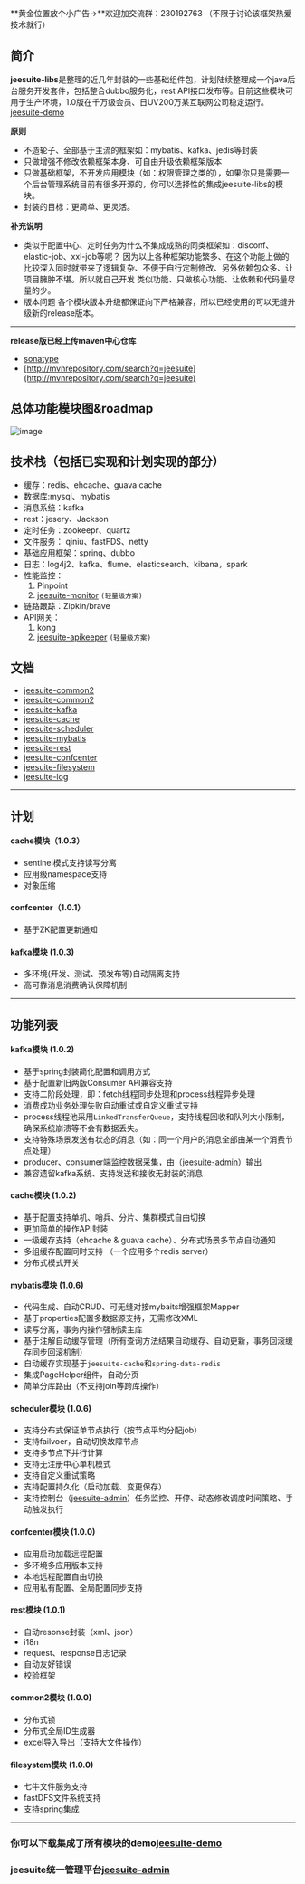 **黄金位置放个小广告→**欢迎加交流群：230192763 （不限于讨论该框架热爱技术就行）
## 简介
**jeesuite-libs**是整理的近几年封装的一些基础组件包，计划陆续整理成一个java后台服务开发套件，包括整合dubbo服务化，rest API接口发布等。目前这些模块可用于生产环境，1.0版在千万级会员、日UV200万某互联网公司稳定运行。[jeesuite-demo](http://git.oschina.net/vakinge/jeesuite-demo) 

**原则**
- 不造轮子、全部基于主流的框架如：mybatis、kafka、jedis等封装
- 只做增强不修改依赖框架本身、可自由升级依赖框架版本
- 只做基础框架，不开发应用模块（如：权限管理之类的），如果你只是需要一个后台管理系统目前有很多开源的，你可以选择性的集成jeesuite-libs的模块。
- 封装的目标：更简单、更灵活。

**补充说明**
- 类似于配置中心、定时任务为什么不集成成熟的同类框架如：disconf、elastic-job、xxl-job等呢？
因为以上各种框架功能繁多、在这个功能上做的比较深入同时就带来了逻辑复杂、不便于自行定制修改、另外依赖包众多、让项目臃肿不堪。所以就自己开发
类似功能、只做核心功能、让依赖和代码量尽量的少。
- 版本问题
各个模块版本升级都保证向下严格兼容，所以已经使用的可以无缝升级新的release版本。

---
**release版已经上传maven中心仓库**
* [sonatype](https://oss.sonatype.org/content/repositories/releases/com/jeesuite/) 
* [http://mvnrepository.com/search?q=jeesuite](http://mvnrepository.com/search?q=jeesuite)

## 总体功能模块图&roadmap
![image](http://7xq7jj.com1.z0.glb.clouddn.com/jeesuite.png?1)

## 技术栈（包括已实现和计划实现的部分）
- 缓存：redis、ehcache、guava cache
- 数据库:mysql、mybatis
- 消息系统：kafka
- rest：jesery、Jackson
- 定时任务：zookeepr、quartz
- 文件服务： qiniu、fastFDS、netty
- 基础应用框架：spring、dubbo
- 日志：log4j2、kafka、flume、elasticsearch、kibana，spark
- 性能监控：
  1. Pinpoint
  2. [jeesuite-monitor](http://git.oschina.net/vakinge/jeesuite-monitor) `(轻量级方案)`
- 链路跟踪：Zipkin/brave 
- API网关：
  1. kong
  2. [jeesuite-apikeeper](http://git.oschina.net/vakinge/jeesuite-apikeeper) `(轻量级方案)`

## 文档
* [jeesuite-common2](http://git.oschina.net/vakinge/jeesuite-libs/blob/master/docs/common.md)
* [jeesuite-common2](http://git.oschina.net/vakinge/jeesuite-libs/blob/master/docs/common2.md)
* [jeesuite-kafka](http://git.oschina.net/vakinge/jeesuite-libs/blob/master/docs/kafka.md) 
* [jeesuite-cache](http://git.oschina.net/vakinge/jeesuite-libs/blob/master/docs/cache.md) 
* [jeesuite-scheduler](http://git.oschina.net/vakinge/jeesuite-libs/blob/master/docs/scheduler.md)
* [jeesuite-mybatis](http://git.oschina.net/vakinge/jeesuite-libs/blob/master/docs/mybatis.md) 
* [jeesuite-rest](http://git.oschina.net/vakinge/jeesuite-libs/blob/master/docs/rest.md) 
* [jeesuite-confcenter](http://git.oschina.net/vakinge/jeesuite-libs/blob/master/docs/confcenter.md)
* [jeesuite-filesystem](http://git.oschina.net/vakinge/jeesuite-libs/blob/master/docs/filesystem.md)
* [jeesuite-log](http://git.oschina.net/vakinge/jeesuite-libs/blob/master/docs/log.md)

--- 
## 计划
#### cache模块（1.0.3） 
- sentinel模式支持读写分离
- 应用级namespace支持
- 对象压缩

#### confcenter（1.0.1） 
- 基于ZK配置更新通知

#### kafka模块  (1.0.3)
- 多环境(开发、测试、预发布等)自动隔离支持
- 高可靠消息消费确认保障机制


---

## 功能列表
#### kafka模块 (1.0.2)
- 基于spring封装简化配置和调用方式
- 基于配置新旧两版Consumer API兼容支持
- 支持二阶段处理，即：fetch线程同步处理和process线程异步处理
- 消费成功业务处理失败自动重试或自定义重试支持
- process线程池采用`LinkedTransferQueue`，支持线程回收和队列大小限制，确保系统崩溃等不会有数据丢失。
- 支持特殊场景发送有状态的消息（如：同一个用户的消息全部由某一个消费节点处理）
- producer、consumer端监控数据采集，由（[jeesuite-admin](http://git.oschina.net/vakinge/jeesuite-admin)）输出
- 兼容遗留kafka系统、支持发送和接收无封装的消息

#### cache模块 (1.0.2)
- 基于配置支持单机、哨兵、分片、集群模式自由切换
- 更加简单的操作API封装
- 一级缓存支持（ehcache & guava cache）、分布式场景多节点自动通知
- 多组缓存配置同时支持 （一个应用多个redis server）
- 分布式模式开关

#### mybatis模块 (1.0.6)
- 代码生成、自动CRUD、可无缝对接mybaits增强框架Mapper
- 基于properties配置多数据源支持，无需修改XML
- 读写分离，事务内操作强制读主库
- 基于注解自动缓存管理（所有查询方法结果自动缓存、自动更新，事务回滚缓存同步回滚机制）
- 自动缓存实现基于`jeesuite-cache`和`spring-data-redis`
- 集成PageHelper组件，自动分页
- 简单分库路由（不支持join等跨库操作）

#### scheduler模块 (1.0.6)
- 支持分布式保证单节点执行（按节点平均分配job）
- 支持failvoer，自动切换故障节点
- 支持多节点下并行计算
- 支持无注册中心单机模式
- 支持自定义重试策略
- 支持配置持久化（启动加载、变更保存）
- 支持控制台（[jeesuite-admin](http://git.oschina.net/vakinge/jeesuite-admin)）任务监控、开停、动态修改调度时间策略、手动触发执行

#### confcenter模块  (1.0.0)
- 应用启动加载远程配置
- 多环境多应用版本支持
- 本地远程配置自由切换
- 应用私有配置、全局配置同步支持

#### rest模块  (1.0.1)
- 自动resonse封装（xml、json）
- i18n
- request、response日志记录
- 自动友好错误
- 校验框架

#### common2模块  (1.0.0)
- 分布式锁
- 分布式全局ID生成器
- excel导入导出（支持大文件操作）

#### filesystem模块  (1.0.0)
- 七牛文件服务支持
- fastDFS文件系统支持
- 支持spring集成

---
### 你可以下载集成了所有模块的demo[jeesuite-demo](http://git.oschina.net/vakinge/jeesuite-demo) 
### jeesuite统一管理平台[jeesuite-admin](http://git.oschina.net/vakinge/jeesuite-admin) 